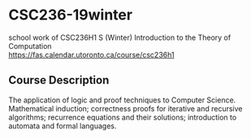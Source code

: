 # CSC236-19winter
school work of CSC236H1 S (Winter) Introduction to the Theory of Computation\
https://fas.calendar.utoronto.ca/course/csc236h1
## Course Description
The application of logic and proof techniques to Computer Science. Mathematical induction; correctness proofs for iterative and recursive algorithms; recurrence equations and their solutions; introduction to automata and formal languages.

